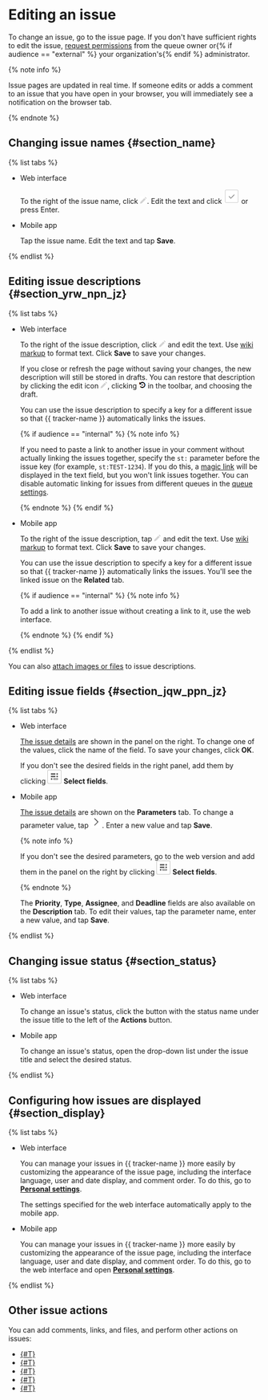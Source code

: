 # Editing an issue

To change an issue, go to the issue page. If you don't have sufficient rights to edit the issue, [request permissions](../faq.md#section_xgr_zng_4bb) from the queue owner or{% if audience == "external" %} your organization's{% endif %} administrator.

{% note info %}

Issue pages are updated in real time. If someone edits or adds a comment to an issue that you have open in your browser, you will immediately see a notification on the browser tab.

{% endnote %}

## Changing issue names {#section_name}

{% list tabs %}

- Web interface

  To the right of the issue name, click ![](../../_assets/tracker/icon-edit.png). Edit the text and click ![](../../_assets/tracker/approve-checkmark.png) or press Enter.

- Mobile app

  Tap the issue name. Edit the text and tap **Save**.

{% endlist %}

## Editing issue descriptions {#section_yrw_npn_jz}

{% list tabs %}

- Web interface

  To the right of the issue description, click ![](../../_assets/tracker/icon-edit.png) and edit the text. Use [wiki markup](markup.md) to format text. Click **Save** to save your changes.

  If you close or refresh the page without saving your changes, the new description will still be stored in drafts. You can restore that description by clicking the edit icon ![](../../_assets/tracker/icon-edit.png), clicking ![](../../_assets/tracker/drafts.png) in the toolbar, and choosing the draft.

  You can use the issue description to specify a key for a different issue so that {{ tracker-name }} automatically links the issues.

  {% if audience == "internal" %}
  {% note info %}

  If you need to paste a link to another issue in your comment without actually linking the issues together, specify the `st:` parameter before the issue key (for example, `st:TEST-1234`). If you do this, a [magic link](wiki.md#magic-link-descr) will be displayed in the text field, but you won't link issues together.
  You can disable automatic linking for issues from different queues in the [queue settings](../manager/edit-queue-general.md).

  {% endnote %}
  {% endif %}

- Mobile app

  To the right of the issue description, tap ![](../../_assets/tracker/icon-edit.png) and edit the text. Use [wiki markup](markup.md) to format text. Click **Save** to save your changes.

  You can use the issue description to specify a key for a different issue so that {{ tracker-name }} automatically links the issues. You'll see the linked issue on the **Related** tab.

  {% if audience == "internal" %}
  {% note info %}

   To add a link to another issue without creating a link to it, use the web interface.

  {% endnote %}
  {% endif %}

{% endlist %}

You can also [attach images or files](attach-file.md) to issue descriptions.

## Editing issue fields {#section_jqw_ppn_jz}

{% list tabs %}

- Web interface

  [The issue details](create-param.md#section_ymd_ycj_1gb) are shown in the panel on the right. To change one of the values, click the name of the field. To save your changes, click **OK**.

  If you don't see the desired fields in the right panel, add them by clicking ![](../../_assets/tracker/task-params-btn.png) **Select fields**.

- Mobile app

  [The issue details](create-param.md#section_ymd_ycj_1gb) are shown on the **Parameters** tab. To change a parameter value, tap ![](../../_assets/tracker/mobile-params-open.png). Enter a new value and tap **Save**.

  {% note info %}

  If you don't see the desired parameters, go to the web version and add them in the panel on the right by clicking ![](../../_assets/tracker/task-params-btn.png) **Select fields**.

  {% endnote %}

  The **Priority**, **Type**, **Assignee**, and **Deadline** fields are also available on the **Description** tab. To edit their values, tap the parameter name, enter a new value, and tap **Save**.

{% endlist %}

## Changing issue status {#section_status}

{% list tabs %}

- Web interface

  To change an issue's status, click the button with the status name under the issue title to the left of the **Actions** button.

- Mobile app

  To change an issue's status, open the drop-down list under the issue title and select the desired status.

{% endlist %}

## Configuring how issues are displayed {#section_display}

{% list tabs %}

- Web interface

  You can manage your issues in {{ tracker-name }} more easily by customizing the appearance of the issue page, including the interface language, user and date display, and comment order. To do this, go to [**Personal settings**](personal.md).

  The settings specified for the web interface automatically apply to the mobile app.

- Mobile app

  You can manage your issues in {{ tracker-name }} more easily by customizing the appearance of the issue page, including the interface language, user and date display, and comment order. To do this, go to the web interface and open [**Personal settings**](personal.md).

{% endlist %}

## Other issue actions

You can add comments, links, and files, and perform other actions on issues:

* [{#T}](comments.md)
* [{#T}](checklist.md)
* [{#T}](ticket-links.md)
* [{#T}](attach-file.md)
* [{#T}](move-ticket.md)